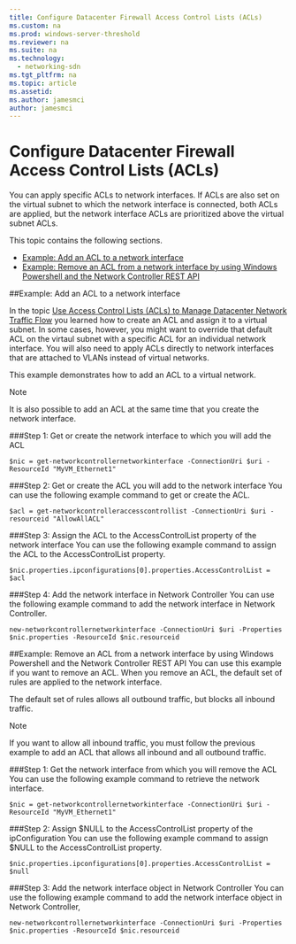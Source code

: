 ```yaml
---
title: Configure Datacenter Firewall Access Control Lists (ACLs)
ms.custom: na
ms.prod: windows-server-threshold
ms.reviewer: na
ms.suite: na
ms.technology: 
  - networking-sdn
ms.tgt_pltfrm: na
ms.topic: article
ms.assetid: 
ms.author: jamesmci
author: jamesmci
---
```

# Configure Datacenter Firewall Access Control Lists (ACLs)
You can apply specific ACLs to network interfaces.  If ACLs are also set on the virtual subnet to which the network interface is connected, both ACLs are applied, but the network interface ACLs are prioritized above the virtual subnet ACLs.

This topic contains the following sections.

- [Example: Add an ACL to a network interface](#bkmk_addacl)
- [Example: Remove an ACL from a network interface by using Windows Powershell and the Network Controller REST API](#bkmk_removeacl)

##<a name="bkmk_addacl"></a>Example: Add an ACL to a network interface

In the topic [Use Access Control Lists (ACLs) to Manage Datacenter Network Traffic Flow](Use-Access-Control-Lists--ACLs--to-Manage-Datacenter-Network-Traffic-Flow.md) you learned how to create an ACL and assign it to a virtual subnet.  In some cases, however, you might want to override that default ACL on the virtaul subnet with a specific ACL for an individual network interface.  You will also need to apply ACLs directly to network interfaces that are attached to VLANs instead of virtual networks.

This example demonstrates how to add an ACL to a virtual network. 

>[!NOTE]
>It is also possible to add an ACL at the same time that you create the network interface.

###Step 1: Get or create the network interface to which you will add the ACL

    $nic = get-networkcontrollernetworkinterface -ConnectionUri $uri -ResourceId "MyVM_Ethernet1"

###Step 2: Get or create the ACL you will add to the network interface
You can use the following example command to get or create the ACL. 

    $acl = get-networkcontrolleraccesscontrollist -ConnectionUri $uri -resourceid "AllowAllACL"

###Step 3: Assign the ACL to the AccessControlList property of the network interface
You can use the following example command to assign the ACL to the AccessControlList property.

    $nic.properties.ipconfigurations[0].properties.AccessControlList = $acl

###Step 4: Add the network interface in Network Controller
You can use the following example command to add the network interface in Network Controller.

    new-networkcontrollernetworkinterface -ConnectionUri $uri -Properties $nic.properties -ResourceId $nic.resourceid


##<a name="bkmk_removeacl"></a>Example: Remove an ACL from a network interface by using Windows Powershell and the Network Controller REST API
You can use this example if you want to remove an ACL. When you remove an ACL, the default set of rules are applied to the network interface.

The default set of rules allows all outbound traffic, but blocks all inbound traffic.

>[!NOTE]
>If you want to allow all inbound traffic, you must follow the previous example to add an ACL that allows all inbound and all outbound traffic.

###Step 1: Get the network interface from which you will remove the ACL
You can use the following example command to retrieve the network interface.

    $nic = get-networkcontrollernetworkinterface -ConnectionUri $uri -ResourceId "MyVM_Ethernet1"

###Step 2: Assign $NULL to the AccessControlList property of the ipConfiguration
You can use the following example command to assign $NULL to the AccessControlList property.

    $nic.properties.ipconfigurations[0].properties.AccessControlList = $null

###Step 3: Add the network interface object in Network Controller
You can use the following example command to add the network interface object in Network Controller,

    new-networkcontrollernetworkinterface -ConnectionUri $uri -Properties $nic.properties -ResourceId $nic.resourceid

